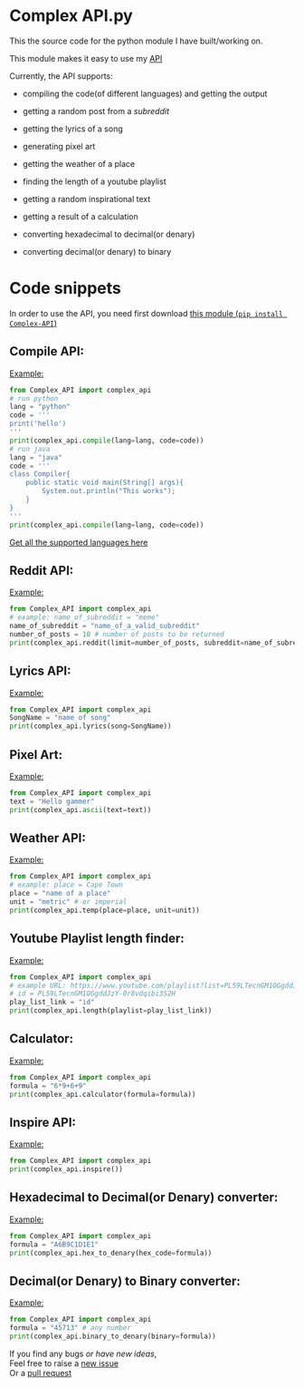 # Complex API.py
This the source code for the python module I have built/working on.

This module makes it easy to use my <a href="https://github.com/JagTheFriend/APICode"> API </a>

Currently, the API supports:
  + compiling the code(of different languages) and getting the output
  + getting a random post from a _subreddit_
  + getting the lyrics of a song
  
  + generating pixel art
  + getting the weather of a place
  + finding the length of a youtube playlist

  + getting a random inspirational text
  + getting a result of a calculation
  + converting hexadecimal to decimal(or denary)
  + converting decimal(or denary) to binary


# Code snippets
In order to use the API, 
you need first download <a href="https://pypi.org/project/Complex-API/">this module (`pip install Complex-API`)</a>

## Compile API:
<a href="https://complicated-api.herokuapp.com/compile=python_print('This works')">
  Example:
</a>

```py
from Complex_API import complex_api
# run python
lang = "python"
code = '''
print('hello')
'''
print(complex_api.compile(lang=lang, code=code))
# run java
lang = "java"
code = '''
class Compiler{
    public static void main(String[] args){
        System.out.println("This works");
    }
}
'''
print(complex_api.compile(lang=lang, code=code))
```

<a href="https://complicated-api.herokuapp.com/compile=support_support">
  Get all the supported languages here
</a>

## Reddit API:
<a href="https://complicated-api.herokuapp.com/reddit=meme+10">
  Example:
</a>

```py
from Complex_API import complex_api
# example: name_of_subreddit = "meme"
name_of_subreddit = "name_of_a_valid_subreddit" 
number_of_posts = 10 # number of posts to be returned
print(complex_api.reddit(limit=number_of_posts, subreddit=name_of_subreddit))
```

## Lyrics API:
<a href="https://complicated-api.herokuapp.com/lyrics+falling">
  Example: 
</a>

```py
from Complex_API import complex_api
SongName = "name of song"
print(complex_api.lyrics(song=SongName))
```

## Pixel Art:
<a href="https://complicated-api.herokuapp.com/ascii_hello">
  Example:
</a>

```py
from Complex_API import complex_api
text = "Hello gammer"
print(complex_api.ascii(text=text))
```

## Weather API:
<a href="https://complicated-api.herokuapp.com/temp=Cape Town+metric">
  Example:
</a>

```py
from Complex_API import complex_api
# example: place = Cape Town
place = "name of a place"
unit = "metric" # or imperial
print(complex_api.temp(place=place, unit=unit))
```

## Youtube Playlist length finder:
<a href="https://complicated-api.herokuapp.com/length+PL59LTecnGM1OGgddJzY-0r8vdqibi3S2H">
  Example: 
</a>

```py
from Complex_API import complex_api
# example URL: https://www.youtube.com/playlist?list=PL59LTecnGM1OGgddJzY-0r8vdqibi3S2H
# id = PL59LTecnGM1OGgddJzY-0r8vdqibi3S2H
play_list_link = "id"
print(complex_api.length(playlist=play_list_link))
```

## Calculator:
<a href="https://complicated-api.herokuapp.com/cal_6*9+6+9">
  Example: 
</a>

```py
from Complex_API import complex_api
formula = "6*9+6+9" 
print(complex_api.calculator(formula=formula))
```

## Inspire API:
<a href="https://complicated-api.herokuapp.com/inspire">
  Example: 
</a>

```py
from Complex_API import complex_api
print(complex_api.inspire())
```

## Hexadecimal to Decimal(or Denary) converter:
<a href="https://complicated-api.herokuapp.com/hex+ABCDEF">
  Example: 
</a>

```py
from Complex_API import complex_api
formula = "A6B9C1D1E1" 
print(complex_api.hex_to_denary(hex_code=formula))
```

## Decimal(or Denary) to Binary converter:
<a href="https://complicated-api.herokuapp.com/binary=4969">
  Example: 
</a>

```py
from Complex_API import complex_api
formula = "45713" # any number 
print(complex_api.binary_to_denary(binary=formula))
```

If you find any bugs _or have new ideas_, <br> 
Feel free to raise a 
  <a href="https://github.com/JagTheFriend/Complex-API/issues"> 
    new issue 
  </a> <br>
Or a
  <a href="https://github.com/JagTheFriend/Complex-API/pulls">
    pull request
  </a>
